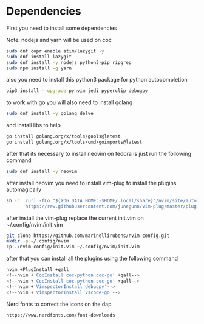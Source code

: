 # Dependencies
First you need to install some dependencies

Note: nodejs and yarn will be used on coc
```bash
sudo dnf copr enable atim/lazygit -y
sudo dnf install lazygit
sudo dnf install -y nodejs python3-pip ripgrep
sudo npm install -g yarn
```
also you need to install this python3 package for python autocompletion

```bash
pip3 install --upgrade pynvim jedi pyperclip debugpy
```

to work with go you will also need to install golang
```bash
sudo dnf install -y golang delve
```

and install libs to help
```bash
go install golang.org/x/tools/gopls@latest
go install golang.org/x/tools/cmd/goimports@latest
```

after that its necessary to install neovim on fedora is just run the following command
```bash
sudo dnf install -y neovim
```

after install neovim you need to install vim-plug to install the plugins automagically
```bash
sh -c 'curl -fLo "${XDG_DATA_HOME:-$HOME/.local/share}"/nvim/site/autoload/plug.vim --create-dirs \
       https://raw.githubusercontent.com/junegunn/vim-plug/master/plug.vim'
```

after install the vim-plug replace the current init.vim on ~/.config/nvim/init.vim
```bash
git clone https://github.com/marinellirubens/nvim-config.git
mkdir -p ~/.config/nvim
cp ./nvim-config/init.vim ~/.config/nvim/init.vim
```

after that you can install all the plugins using the following command
```bash
nvim +PlugInstall +qall
<!--nvim +'CocInstall coc-python coc-go' +qall-->
<!--nvim +'CocInstall coc-python coc-go' +qall-->
<!--nvim +'VimspectorInstall debugpy'-->
<!--nvim +'VimspectorInstall vscode-go'-->
```

Nerd fonts to correct the icons on the dap
```bach
https://www.nerdfonts.com/font-downloads
```
